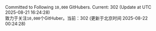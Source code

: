 Committed to Following `10,000` GitHubers. Current: <!-- FOLLOWING_COUNT -->302<!-- FOLLOWING_COUNT --> (Update at UTC <!-- LAST_UPDATED -->2025-08-21 16:24:28<!-- LAST_UPDATED -->)<br>
致力于关注`10,000`个GitHuber。当前：<!-- FOLLOWING_COUNT -->302<!-- FOLLOWING_COUNT --> (更新于北京时间 <!-- LAST_UPDATED_CST -->2025-08-22 00:24:28<!-- LAST_UPDATED_CST -->)
